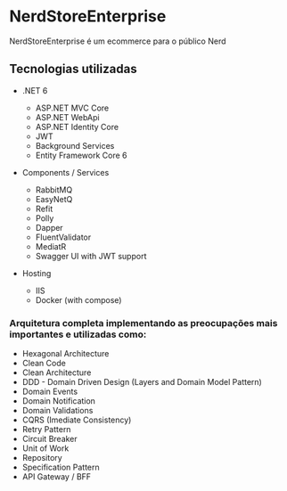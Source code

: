 # NerdStoreEnterprise
NerdStoreEnterprise é um ecommerce para o público Nerd

## Tecnologias utilizadas

- .NET 6
    - ASP.NET MVC Core
    - ASP.NET WebApi
    - ASP.NET Identity Core
    - JWT
    - Background Services
    - Entity Framework Core 6

- Components / Services
    - RabbitMQ
    - EasyNetQ
    - Refit 
    - Polly
    - Dapper
    - FluentValidator
    - MediatR
    - Swagger UI with JWT support

- Hosting
    - IIS
    - Docker (with compose)
      
### Arquitetura completa implementando as preocupações mais importantes e utilizadas como:

- Hexagonal Architecture
- Clean Code
- Clean Architecture
- DDD - Domain Driven Design (Layers and Domain Model Pattern)
- Domain Events
- Domain Notification
- Domain Validations
- CQRS (Imediate Consistency)
- Retry Pattern
- Circuit Breaker
- Unit of Work
- Repository
- Specification Pattern
- API Gateway / BFF
